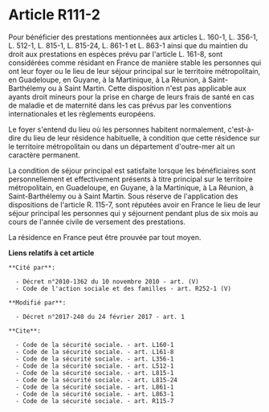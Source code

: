 # Article R111-2

Pour bénéficier des prestations mentionnées aux articles L. 160-1, L. 356-1, L. 512-1, L. 815-1, L. 815-24, L. 861-1 et L.
863-1 ainsi que du maintien du droit aux prestations en espèces prévu par l'article L. 161-8, sont considérées comme résidant
en France de manière stable les personnes qui ont leur foyer ou le lieu de leur séjour principal sur le territoire
métropolitain, en Guadeloupe, en Guyane, à la Martinique, à La Réunion, à Saint-Barthélemy ou à Saint Martin. Cette
disposition n'est pas applicable aux ayants droit mineurs pour la prise en charge de leurs frais de santé en cas de maladie
et de maternité dans les cas prévus par les conventions internationales et les règlements européens. 

Le foyer s'entend du lieu où les personnes habitent normalement, c'est-à-dire du lieu de leur résidence habituelle, à
condition que cette résidence sur le territoire métropolitain ou dans un département d'outre-mer ait un caractère permanent. 

La condition de séjour principal est satisfaite lorsque les bénéficiaires sont personnellement et effectivement présents à
titre principal sur le territoire métropolitain, en Guadeloupe, en Guyane, à la Martinique, à La Réunion, à Saint-Barthélemy
ou à Saint Martin. Sous réserve de l'application des dispositions de l'article R. 115-7, sont réputées avoir en France le
lieu de leur séjour principal les personnes qui y séjournent pendant plus de six mois au cours de l'année civile de versement
des prestations. 

La résidence en France peut être prouvée par tout moyen.

**Liens relatifs à cet article**

	**Cité par**:

	  - Décret n°2010-1362 du 10 novembre 2010 - art. (V)
	  - Code de l'action sociale et des familles - art. R252-1 (V)

	**Modifié par**:

	  - Décret n°2017-240 du 24 février 2017 - art. 1

	**Cite**:

	  - Code de la sécurité sociale. - art. L160-1
	  - Code de la sécurité sociale. - art. L161-8
	  - Code de la sécurité sociale. - art. L356-1
	  - Code de la sécurité sociale. - art. L512-1
	  - Code de la sécurité sociale. - art. L815-1
	  - Code de la sécurité sociale. - art. L815-24
	  - Code de la sécurité sociale. - art. L861-1
	  - Code de la sécurité sociale. - art. L863-1
	  - Code de la sécurité sociale. - art. R115-7
